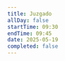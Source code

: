 ```yaml
---
title: Juzgado 
allDay: false
startTime: 09:30
endTime: 09:45
date: 2025-05-19
completed: false
---
```

